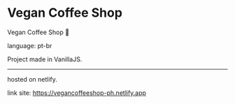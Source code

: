 # Vegan Coffee Shop


Vegan Coffee Shop 🌱

language: pt-br

Project made in VanillaJS.

<hr>
hosted on netlify.

link site: https://vegancoffeeshop-ph.netlify.app

